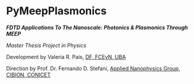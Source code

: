 # PyMeepPlasmonics

***FDTD Applications To The Nanoscale: Photonics & Plasmonics Through MEEP***

*Master Thesis Project in Physics*

Development by Valeria R. Pais, [DF, FCEyN, UBA](https://sitio.df.uba.ar/es/)

Direction by Prof. Dr. Fernando D. Stefani, [Applied Nanophysics Group, CIBION, CONICET](https://stefani-lab.ar/)

